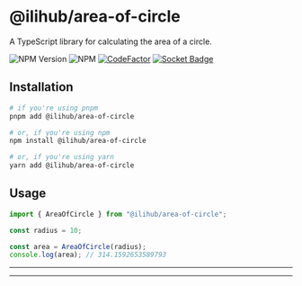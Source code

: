 # @ilihub/area-of-circle

A TypeScript library for calculating the area of a circle.

![NPM Version](https://img.shields.io/npm/v/%40ilihub%2Farea-of-circle?color=33cd56&logo=npm)
![NPM](https://img.shields.io/npm/l/%40ilihub%2Farea-of-circle)
[![CodeFactor](https://www.codefactor.io/repository/github/ilihub/npm/badge)](https://www.codefactor.io/repository/github/ilihub/npm)
[![Socket Badge](https://socket.dev/api/badge/npm/package/@ilihub/area-of-circle)](https://socket.dev/npm/package/@ilihub/area-of-circle)

## Installation

```bash
# if you're using pnpm
pnpm add @ilihub/area-of-circle

# or, if you're using npm
npm install @ilihub/area-of-circle

# or, if you're using yarn
yarn add @ilihub/area-of-circle
```

## Usage

```javascript
import { AreaOfCircle } from "@ilihub/area-of-circle";

const radius = 10;

const area = AreaOfCircle(radius);
console.log(area); // 314.1592653589793
```

---

<!-- sponsors_and_backers_section_start -->

<!-- sponsors_and_backers_section_end -->

---
